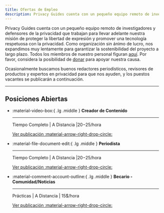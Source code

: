 ```yaml
---
title: Ofertas de Empleo
description: Privacy Guides cuenta con un pequeño equipo remoto de investigadores y defensores de la privacidad. Los puestos vacantes que podamos tener en el futuro se publicarán aquí.
---
```


Privacy Guides cuenta con un pequeño equipo remoto de investigadores y defensores de la privacidad que trabajan para llevar adelante nuestra misión de proteger la libertad de expresión y promover una tecnología respetuosa con la privacidad. Como organización sin ánimo de lucro, nos expandimos muy lentamente para garantizar la sostenibilidad del proyecto a largo plazo. Todos los miembros de nuestro personal figuran [aquí](../about.md#staff). Por favor, considera la posibilidad de [donar](donate.md) para apoyar nuestra causa.

Ocasionalmente buscamos buenos redactores periodísticos, revisores de productos y expertos en privacidad para que nos ayuden, y los puestos vacantes se publicarán a continuación.

---

## Posiciones Abiertas

<div class="grid cards" markdown>

- :material-video-box:{ .lg .middle } **Creador de Contenido**

  ---

  Tiempo Completo | A Distancia |$20-$25/hora

  [Ver publicación :material-arrow-right-drop-circle:](jobs/content-creator.md)

- :material-file-document-edit:{ .lg .middle } **Periodista**

  ---

  Tiempo Completo | A Distancia |$20-$25/hora

  [Ver publicación :material-arrow-right-drop-circle:](jobs/journalist.md)

- :material-comment-account-outline:{ .lg .middle } **Becario - Comunidad/Noticias**

  ---

  Prácticas | A Distancia | 15$/hora

  [Ver publicación :material-arrow-right-drop-circle:](jobs/intern-news.md)

</div>
